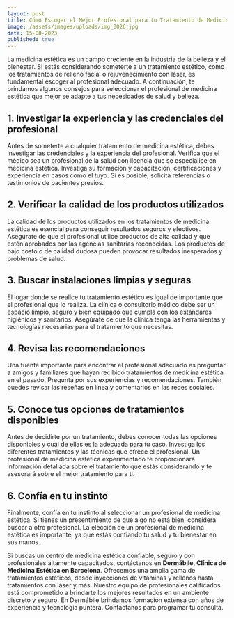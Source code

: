 ```yaml
---
layout: post
title: Cómo Escoger el Mejor Profesional para tu Tratamiento de Medicina Estética
image: /assets/images/uploads/img_0026.jpg
date: 15-08-2023
published: true
---
```

La medicina estética es un campo creciente en la industria de la belleza y el bienestar. Si estás considerando someterte a un tratamiento estético, como los tratamientos de relleno facial o rejuvenecimiento con láser, es fundamental escoger al profesional adecuado. A continuación, te brindamos algunos consejos para seleccionar el profesional de medicina estética que mejor se adapte a tus necesidades de salud y belleza.



## 1. Investigar la experiencia y las credenciales del profesional

Antes de someterte a cualquier tratamiento de medicina estética, debes investigar las credenciales y la experiencia del profesional. Verifica que el médico sea un profesional de la salud con licencia que se especialice en medicina estética. Investiga su formación y capacitación, certificaciones y experiencia en casos como el tuyo. Si es posible, solicita referencias o testimonios de pacientes previos.



## 2. Verificar la calidad de los productos utilizados

La calidad de los productos utilizados en los tratamientos de medicina estética es esencial para conseguir resultados seguros y efectivos. Asegúrate de que el profesional utilice productos de alta calidad y que estén aprobados por las agencias sanitarias reconocidas. Los productos de bajo costo o de calidad dudosa pueden provocar resultados inesperados y problemas de salud.



## 3. Buscar instalaciones limpias y seguras

El lugar donde se realice tu tratamiento estético es igual de importante que el profesional que lo realiza. La clínica o consultorio médico debe ser un espacio limpio, seguro y bien equipado que cumpla con los estándares higiénicos y sanitarios. Asegúrate de que la clínica tenga las herramientas y tecnologías necesarias para el tratamiento que necesitas.

## 4. Revisa las recomendaciones

Una fuente importante para encontrar el profesional adecuado es preguntar a amigos y familiares que hayan recibido tratamientos de medicina estética en el pasado. Pregunta por sus experiencias y recomendaciones. También puedes revisar las reseñas en línea y comentarios en las redes sociales.

## 5. Conoce tus opciones de tratamientos disponibles

Antes de decidirte por un tratamiento, debes conocer todas las opciones disponibles y cuál de ellas es la adecuada para tu caso. Investiga los diferentes tratamientos y las técnicas que ofrece el profesional. Un profesional de medicina estética experimentado te proporcionará información detallada sobre el tratamiento que estás considerando y te asesorará sobre el mejor tratamiento para ti.



## 6. Confía en tu instinto

Finalmente, confía en tu instinto al seleccionar un profesional de medicina estética. Si tienes un presentimiento de que algo no está bien, considera buscar a otro profesional. La elección de un profesional de medicina estética es importante, ya que estás confiando tu salud y tu bienestar en sus manos.



Si buscas un centro de medicina estética confiable, seguro y con profesionales altamente capacitados, contáctanos en **Dermábile, Clínica de Medicina Estética en Barcelona**. Ofrecemos una amplia gama de tratamientos estéticos, desde inyecciones de vitaminas y rellenos hasta tratamientos con láser y más. Nuestro equipo de profesionales calificados está comprometido a brindarte los mejores resultados en un ambiente discreto y seguro. En Dermábile brindamos formación extensa con años de experiencia y tecnología puntera. Contáctanos para programar tu consulta.